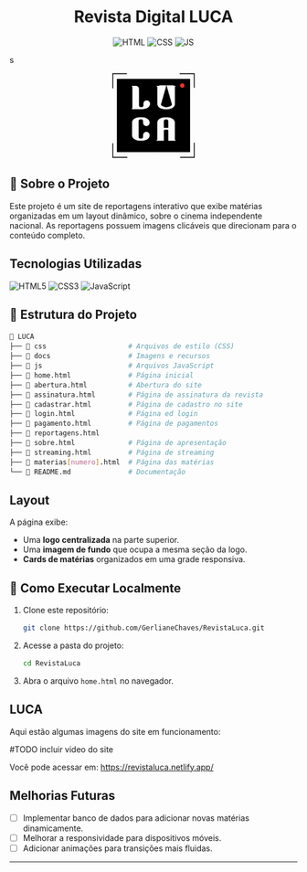 <h1 align="center">Revista Digital LUCA</h1>

<p align="center">
  <img src="https://img.shields.io/badge/HTML-5-orange?style=plastic&logo=html5
  " alt="HTML">
  <img src="https://img.shields.io/badge/CSS-3-blue?style=plastic&logo=css3
  " alt="CSS">
  <img src="https://img.shields.io/badge/JavaScript-ES6-yellow?style=plastic&logo=javascript
  " alt="JS">
</p>
s
<p align="center">
  <img src="docs/LUCA.gif" alt="Logo LUCA" width="150">
</p>

## 📌 Sobre o Projeto

Este projeto é um site de reportagens interativo que exibe matérias organizadas em um layout dinâmico, sobre o cinema independente nacional.
As reportagens possuem imagens clicáveis que direcionam para o conteúdo completo.

## Tecnologias Utilizadas

<img src="https://img.icons8.com/color/48/000000/html-5.png" alt="HTML5"> 
<img src="https://img.icons8.com/color/48/000000/css3.png" alt="CSS3"> 
<img src="https://img.icons8.com/color/48/000000/javascript.png" alt="JavaScript"> 

## 📁 Estrutura do Projeto

```bash
📂 LUCA
├── 📂 css                    # Arquivos de estilo (CSS)
├── 📂 docs                   # Imagens e recursos
├── 📂 js                     # Arquivos JavaScript
├── 📄 home.html              # Página inicial
├── 📄 abertura.html          # Abertura do site
├── 📄 assinatura.html        # Página de assinatura da revista
├── 📄 cadastrar.html         # Página de cadastro no site
├── 📄 login.html             # Página ed login
├── 📄 pagamento.html         # Página de pagamentos
├── 📄 reportagens.html 
├── 📄 sobre.html             # Página de apresentação
├── 📄 streaming.html         # Página de streaming
├── 📄 materias[numero].html  # Página das matérias
└── 📄 README.md              # Documentação
```

## Layout

A página exibe:
- Uma **logo centralizada** na parte superior.
- Uma **imagem de fundo** que ocupa a mesma seção da logo.
- **Cards de matérias** organizados em uma grade responsiva.

## 📌 Como Executar Localmente


1. Clone este repositório:
   ```bash
   git clone https://github.com/GerlianeChaves/RevistaLuca.git
   ```
2. Acesse a pasta do projeto:
   ```bash
   cd RevistaLuca
   ```
3. Abra o arquivo `home.html` no navegador.

## LUCA

Aqui estão algumas imagens do site em funcionamento:

#TODO incluir video do site


<!--<p align="center">
  <img src="docs/siteLuca.gif" alt="Site LUCA" width="400">
</p>-->

Você pode acessar em: https://revistaluca.netlify.app/ 

## Melhorias Futuras

- [ ] Implementar banco de dados para adicionar novas matérias dinamicamente.
- [ ] Melhorar a responsividade para dispositivos móveis.
- [ ] Adicionar animações para transições mais fluidas.

---




